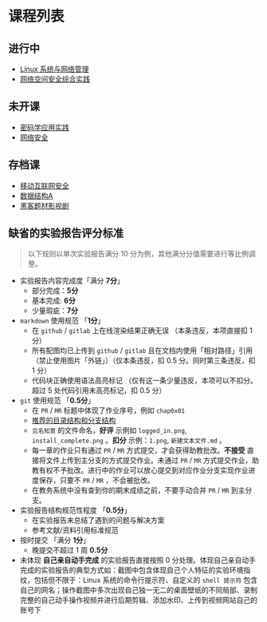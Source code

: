 # 课程列表

## 进行中

* [Linux 系统与网络管理](linux.md)
* [网络空间安全综合实践](cp.md)

## 未开课

* [密码学应用实践](ac.md)
* [网络安全](ns.md)

## 存档课

* [移动互联网安全](mis.md)
* [数据结构A](ds.md)
* [黑客题材影视剧](movies.md)

## 缺省的实验报告评分标准

> 以下规则以单次实验报告满分 10 分为例，其他满分分值需要进行等比例调整。

* 实验报告内容完成度「满分 **7分**」
    * 部分完成：**5分**
    * 基本完成: **6分**
    * 少量瑕疵：**7分**
* `markdown` 使用规范 「**1分**」
    * 在 `github` / `gitlab` 上在线渲染结果正确无误 （本条违反，本项直接扣 1 分）
    * 所有配图均已上传到 `github` / `gitlab` 且在文档内使用「相对路径」引用（禁止使用图片「外链」）（仅本条违反，扣 0.5 分。同时第三条违反，扣 1 分）
    * 代码块正确使用语法高亮标记 （仅有这一条少量违反，本项可以不扣分。超过 5 处代码引用未高亮标记，扣 0.5 分）
* `git` 使用规范 「**0.5分**」
    * 在 `PR` / `MR` 标题中体现了作业序号，例如 `chap0x01`
    * [推荐的目录结构和分支结构](https://c4pr1c3.github.io/cuc-ns/chap0x01/exp.html)
    * `见名知意` 的文件命名，**好评** 示例如 `logged_in.png`, `install_complete.png` 。**扣分** 示例：`1.png`, `新建文本文件.md` 。
    * 每一章的作业只有通过 `PR` / `MR` 方式提交，才会获得助教批改。**不接受** 直接将文件上传到主分支的方式提交作业。未通过 `PR` / `MR` 方式提交作业，助教有权不予批改。进行中的作业可以放心提交到对应作业分支实现作业进度保存，只要不 `PR` / `MR` ，不会被批改。
    * 在教务系统中没有查到你的期末成绩之前，不要手动合并 `PR` / `MR` 到主分支。
* 实验报告结构规范性程度 「**0.5分**」
    * 在实验报告末总结了遇到的问题与解决方案
    * 参考文献/资料引用标准规范
* 按时提交 「满分 **1分**」
    * 晚提交不超过 1 周 **0.5分**
* 未体现 **自己亲自动手完成** 的实验报告直接按照 0 分处理。体现自己亲自动手完成的实验报告的典型方式如：截图中包含体现自己个人特征的实验环境指纹，包括但不限于：Linux 系统的命令行提示符、自定义的 `shell 提示符` 包含自己的网名；操作截图中多次出现自己独一无二的桌面壁纸的不同局部、录制完整的自己动手操作视频并进行后期剪辑、添加水印、上传到视频网站自己的账号下

